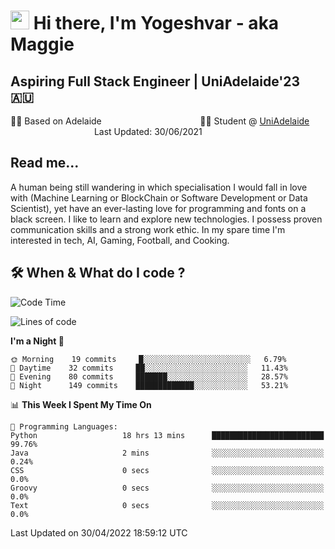 <h1><img src="https://emojis.slackmojis.com/emojis/images/1531849430/4246/blob-sunglasses.gif?1531849430" width="30"/> Hi there, I'm Yogeshvar - aka Maggie</h1>

## Aspiring Full Stack Engineer | UniAdelaide'23 🇦🇺  
🏂🏻  Based on Adelaide &nbsp;&nbsp;&nbsp;&nbsp;&nbsp;&nbsp;&nbsp;&nbsp;&nbsp;&nbsp;&nbsp;&nbsp;&nbsp;&nbsp;&nbsp;&nbsp;&nbsp;&nbsp;&nbsp;&nbsp;&nbsp;&nbsp;&nbsp;&nbsp;&nbsp;&nbsp;&nbsp;&nbsp;&nbsp;&nbsp;&nbsp;&nbsp;&nbsp;&nbsp;&nbsp;&nbsp;&nbsp;&nbsp;&nbsp;👨‍💻 Student @ [UniAdelaide](https://www.adelaide.edu.au)   &nbsp;&nbsp;&nbsp;&nbsp;&nbsp;&nbsp;&nbsp;&nbsp;&nbsp;&nbsp;&nbsp;&nbsp;&nbsp;&nbsp;&nbsp;&nbsp;&nbsp;&nbsp;&nbsp;&nbsp;&nbsp;&nbsp;&nbsp;&nbsp;&nbsp;&nbsp;&nbsp;&nbsp;&nbsp;&nbsp;&nbsp;&nbsp; &nbsp;Last Updated: 30/06/2021

## Read me...

A human being still wandering in which specialisation I would fall in love with (Machine Learning or BlockChain or Software Development or Data Scientist), yet have an ever-lasting love for programming and fonts on a black screen. I like to learn and explore new technologies. I possess proven communication skills and a strong work ethic. In my spare time I'm interested in tech, AI, Gaming, Football, and Cooking.

## 🛠 When & What do I code ?  

<!--START_SECTION:waka-->
![Code Time](http://img.shields.io/badge/Code%20Time-1%2C400%20hrs%2013%20mins-blue)

![Lines of code](https://img.shields.io/badge/From%20Hello%20World%20I%27ve%20Written-766%20Thousand%20lines%20of%20code-blue)

**I'm a Night 🦉** 

```text
🌞 Morning    19 commits     █░░░░░░░░░░░░░░░░░░░░░░░░   6.79% 
🌆 Daytime    32 commits     ██░░░░░░░░░░░░░░░░░░░░░░░   11.43% 
🌃 Evening    80 commits     ███████░░░░░░░░░░░░░░░░░░   28.57% 
🌙 Night      149 commits    █████████████░░░░░░░░░░░░   53.21%

```


📊 **This Week I Spent My Time On** 

```text
💬 Programming Languages: 
Python                   18 hrs 13 mins      █████████████████████████   99.76% 
Java                     2 mins              ░░░░░░░░░░░░░░░░░░░░░░░░░   0.24% 
CSS                      0 secs              ░░░░░░░░░░░░░░░░░░░░░░░░░   0.0% 
Groovy                   0 secs              ░░░░░░░░░░░░░░░░░░░░░░░░░   0.0% 
Text                     0 secs              ░░░░░░░░░░░░░░░░░░░░░░░░░   0.0%

```


 Last Updated on 30/04/2022 18:59:12 UTC
<!--END_SECTION:waka-->
